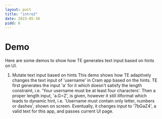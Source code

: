 ```yaml
---
layout: post
title: "intro2"
date: 2015-05-30
pidd: 6
---
```

# Demo
Here are some demos to show how TE generates text input based on hints on UI. 
1. Mutate text input based on hints
   This demo shows how TE adaptively changes the text input of 'username' in Cram app based on the hints. TE first generates the input 'a' for it which doesn't satisfy the length constraint, i.e. 'Your username must be at least four characters'. Then a proper length input, 'a.G=Z', is given, however it still illformat which leads to dynamic hint, i.e. 'Username must contain only letter, numbers or dashes', shown on screen. Eventually, it changes input to '7bGaZ4', a valid text for this app, and passes current UI page.  